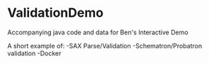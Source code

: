 # ValidationDemo
Accompanying java code and data for Ben's Interactive Demo

A short example of:
-SAX Parse/Validation
-Schematron/Probatron validation
-Docker
